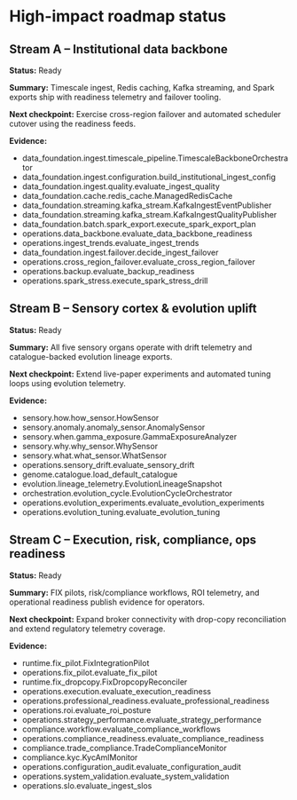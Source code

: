 # High-impact roadmap status

## Stream A – Institutional data backbone

**Status:** Ready

**Summary:** Timescale ingest, Redis caching, Kafka streaming, and Spark exports ship with readiness telemetry and failover tooling.

**Next checkpoint:** Exercise cross-region failover and automated scheduler cutover using the readiness feeds.

**Evidence:**
- data_foundation.ingest.timescale_pipeline.TimescaleBackboneOrchestrator
- data_foundation.ingest.configuration.build_institutional_ingest_config
- data_foundation.ingest.quality.evaluate_ingest_quality
- data_foundation.cache.redis_cache.ManagedRedisCache
- data_foundation.streaming.kafka_stream.KafkaIngestEventPublisher
- data_foundation.streaming.kafka_stream.KafkaIngestQualityPublisher
- data_foundation.batch.spark_export.execute_spark_export_plan
- operations.data_backbone.evaluate_data_backbone_readiness
- operations.ingest_trends.evaluate_ingest_trends
- data_foundation.ingest.failover.decide_ingest_failover
- operations.cross_region_failover.evaluate_cross_region_failover
- operations.backup.evaluate_backup_readiness
- operations.spark_stress.execute_spark_stress_drill

## Stream B – Sensory cortex & evolution uplift

**Status:** Ready

**Summary:** All five sensory organs operate with drift telemetry and catalogue-backed evolution lineage exports.

**Next checkpoint:** Extend live-paper experiments and automated tuning loops using evolution telemetry.

**Evidence:**
- sensory.how.how_sensor.HowSensor
- sensory.anomaly.anomaly_sensor.AnomalySensor
- sensory.when.gamma_exposure.GammaExposureAnalyzer
- sensory.why.why_sensor.WhySensor
- sensory.what.what_sensor.WhatSensor
- operations.sensory_drift.evaluate_sensory_drift
- genome.catalogue.load_default_catalogue
- evolution.lineage_telemetry.EvolutionLineageSnapshot
- orchestration.evolution_cycle.EvolutionCycleOrchestrator
- operations.evolution_experiments.evaluate_evolution_experiments
- operations.evolution_tuning.evaluate_evolution_tuning

## Stream C – Execution, risk, compliance, ops readiness

**Status:** Ready

**Summary:** FIX pilots, risk/compliance workflows, ROI telemetry, and operational readiness publish evidence for operators.

**Next checkpoint:** Expand broker connectivity with drop-copy reconciliation and extend regulatory telemetry coverage.

**Evidence:**
- runtime.fix_pilot.FixIntegrationPilot
- operations.fix_pilot.evaluate_fix_pilot
- runtime.fix_dropcopy.FixDropcopyReconciler
- operations.execution.evaluate_execution_readiness
- operations.professional_readiness.evaluate_professional_readiness
- operations.roi.evaluate_roi_posture
- operations.strategy_performance.evaluate_strategy_performance
- compliance.workflow.evaluate_compliance_workflows
- operations.compliance_readiness.evaluate_compliance_readiness
- compliance.trade_compliance.TradeComplianceMonitor
- compliance.kyc.KycAmlMonitor
- operations.configuration_audit.evaluate_configuration_audit
- operations.system_validation.evaluate_system_validation
- operations.slo.evaluate_ingest_slos
